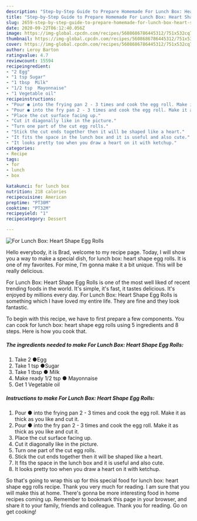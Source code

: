 ```yaml
---
description: "Step-by-Step Guide to Prepare Homemade For Lunch Box: Heart Shape Egg Rolls"
title: "Step-by-Step Guide to Prepare Homemade For Lunch Box: Heart Shape Egg Rolls"
slug: 2659-step-by-step-guide-to-prepare-homemade-for-lunch-box-heart-shape-egg-rolls
date: 2020-09-22T06:12:40.056Z
image: https://img-global.cpcdn.com/recipes/5608686786445312/751x532cq70/for-lunch-box-heart-shape-egg-rolls-recipe-main-photo.jpg
thumbnail: https://img-global.cpcdn.com/recipes/5608686786445312/751x532cq70/for-lunch-box-heart-shape-egg-rolls-recipe-main-photo.jpg
cover: https://img-global.cpcdn.com/recipes/5608686786445312/751x532cq70/for-lunch-box-heart-shape-egg-rolls-recipe-main-photo.jpg
author: Leroy Barton
ratingvalue: 4.7
reviewcount: 15594
recipeingredient:
- "2 Egg"
- "1 tsp Sugar"
- "1 tbsp  Milk"
- "1/2 tsp  Mayonnaise"
- "1 Vegetable oil"
recipeinstructions:
- "Pour ● into the frying pan 2 - 3 times and cook the egg roll. Make it as thick as you like and cut it."
- "Pour ● into the fry pan 2 - 3 times and cook the egg roll. Make it as thick as you like and cut it."
- "Place the cut surface facing up."
- "Cut it diagonally like in the picture."
- "Turn one part of the cut egg rolls."
- "Stick the cut ends together then it will be shaped like a heart."
- "It fits the space in the lunch box and it is useful and also cute."
- "It looks pretty too when you draw a heart on it with ketchup."
categories:
- Recipe
tags:
- for
- lunch
- box

katakunci: for lunch box 
nutrition: 218 calories
recipecuisine: American
preptime: "PT30M"
cooktime: "PT32M"
recipeyield: "1"
recipecategory: Dessert

---
```



![For Lunch Box: Heart Shape Egg Rolls](https://img-global.cpcdn.com/recipes/5608686786445312/751x532cq70/for-lunch-box-heart-shape-egg-rolls-recipe-main-photo.jpg)

Hello everybody, it is Brad, welcome to my recipe page. Today, I will show you a way to make a special dish, for lunch box: heart shape egg rolls. It is one of my favorites. For mine, I'm gonna make it a bit unique. This will be really delicious.

For Lunch Box: Heart Shape Egg Rolls is one of the most well liked of recent trending foods in the world. It's simple, it's fast, it tastes delicious. It's enjoyed by millions every day. For Lunch Box: Heart Shape Egg Rolls is something which I have loved my entire life. They are fine and they look fantastic.




To begin with this recipe, we have to first prepare a few components. You can cook for lunch box: heart shape egg rolls using 5 ingredients and 8 steps. Here is how you cook that.

<!--inarticleads1-->

##### The ingredients needed to make For Lunch Box: Heart Shape Egg Rolls:

1. Take 2 ●Egg
1. Take 1 tsp ●Sugar
1. Take 1 tbsp ● Milk
1. Make ready 1/2 tsp ● Mayonnaise
1. Get 1 Vegetable oil




<!--inarticleads2-->

##### Instructions to make For Lunch Box: Heart Shape Egg Rolls:

1. Pour ● into the frying pan 2 - 3 times and cook the egg roll. Make it as thick as you like and cut it.
1. Pour ● into the fry pan 2 - 3 times and cook the egg roll. Make it as thick as you like and cut it.
1. Place the cut surface facing up.
1. Cut it diagonally like in the picture.
1. Turn one part of the cut egg rolls.
1. Stick the cut ends together then it will be shaped like a heart.
1. It fits the space in the lunch box and it is useful and also cute.
1. It looks pretty too when you draw a heart on it with ketchup.




So that's going to wrap this up for this special food for lunch box: heart shape egg rolls recipe. Thank you very much for reading. I am sure that you will make this at home. There's gonna be more interesting food in home recipes coming up. Remember to bookmark this page in your browser, and share it to your family, friends and colleague. Thank you for reading. Go on get cooking!

